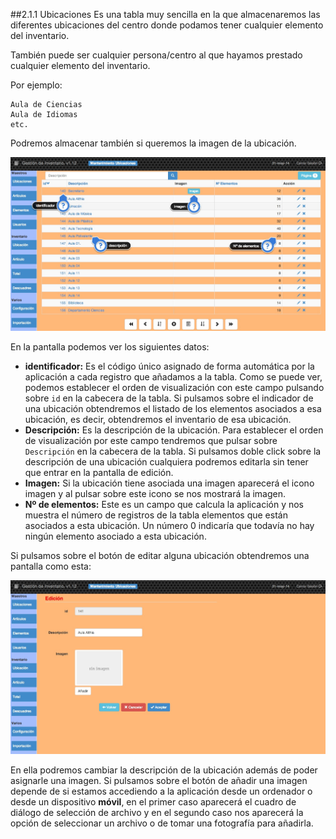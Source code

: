 ##2.1.1 Ubicaciones
Es una tabla muy sencilla en la que almacenaremos las diferentes ubicaciones del centro donde podamos tener cualquier elemento del inventario.

También puede ser cualquier persona/centro al que hayamos prestado cualquier elemento del inventario.

Por ejemplo:

    Aula de Ciencias
    Aula de Idiomas
    etc.

Podremos almacenar también si queremos la imagen de la ubicación.

![ubicaciones](img/ubicaciones.png)

En la pantalla podemos ver los siguientes datos:

- **identificador:** Es el código único asignado de forma automática por la aplicación a cada registro que añadamos a la tabla. Como se puede ver, podemos establecer el orden de visualización con este campo pulsando sobre <code>id</code> en la cabecera de la tabla. Si pulsamos sobre el indicador de una ubicación obtendremos el listado de los elementos asociados a esa ubicación, es decir, obtendremos el inventario de esa ubicación.
- **Descripción:** Es la descripción de la ubicación. Para establecer el orden de visualización por este campo tendremos que pulsar sobre <code>Descripción</code> en la cabecera de la tabla. Si pulsamos doble click sobre la descripción de una ubicación cualquiera podremos editarla sin tener que entrar en la pantalla de edición.
- **Imagen:** Si la ubicación tiene asociada una imagen aparecerá el icono imagen y al pulsar sobre este icono se nos mostrará la imagen.
- **Nº de elementos:** Este es un campo que calcula la aplicación y nos muestra el número de registros de la tabla elementos que están asociados a esta ubicación. Un número 0 indicaría que todavía no hay ningún elemento asociado a esta ubicación.

Si pulsamos sobre el botón de editar alguna ubicación obtendremos una pantalla como esta:

![editaubicacion](img/ubicaciones2.png)

En ella podremos cambiar la descripción de la ubicación además de poder asignarle una imagen. Si pulsamos sobre el botón de añadir una imagen depende de si estamos accediendo a la aplicación desde un ordenador o desde un dispositivo **móvil**, en el primer caso aparecerá el cuadro de diálogo de selección de archivo y en el segundo caso nos aparecerá la opción de seleccionar un archivo o de tomar una fotografía para añadirla.
